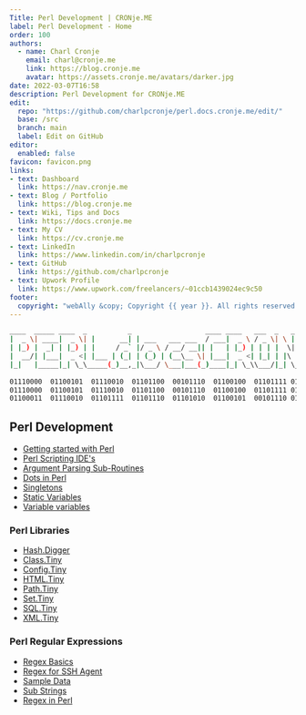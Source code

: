 ```yaml
---
Title: Perl Development | CRONje.ME
label: Perl Development - Home
order: 100
authors:
  - name: Charl Cronje
    email: charl@cronje.me
    link: https://blog.cronje.me
    avatar: https://assets.cronje.me/avatars/darker.jpg
date: 2022-03-07T16:58
description: Perl Development for CRONje.ME
edit:
  repo: "https://github.com/charlpcronje/perl.docs.cronje.me/edit/"
  base: /src
  branch: main
  label: Edit on GitHub
editor:
  enabled: false
favicon: favicon.png
links:
- text: Dashboard
  link: https://nav.cronje.me
- text: Blog / Portfolio
  link: https://blog.cronje.me
- text: Wiki, Tips and Docs 
  link: https://docs.cronje.me
- text: My CV
  link: https://cv.cronje.me
- text: LinkedIn
  link: https://www.linkedin.com/in/charlpcronje
- text: GitHub
  link: https://github.com/charlpcronje
- text: Upwork Profile
  link: https://www.upwork.com/freelancers/~01ccb1439024ec9c50
footer:
  copyright: "webAlly &copy; Copyright {{ year }}. All rights reserved."
---
```

<script type="text/javascript">(function(w,s){var e=document.createElement("script");e.type="text/javascript";e.async=true;e.src="https://cdn.pagesense.io/js/webally/f2527eebee974243853bcd47b32631f4.js";var x=document.getElementsByTagName("script")[0];x.parentNode.insertBefore(e,x);})(window,"script");</script>

```sh
____  _____ ____  _          _                  ____ ____   ___  _   _  _        __  __ _____ 
|  _ \| ____|  _ \| |      __| | ___   ___ ___  / ___|  _ \ / _ \| \ | |(_) ___  |  \/  | ____|
| |_) |  _| | |_) | |     / _` |/ _ \ / __/ __|| |   | |_) | | | |  \| || |/ _ \ | |\/| |  _|  
|  __/| |___|  _ <| |___ | (_| | (_) | (__\__ \| |___|  _ <| |_| | |\  || |  __/_| |  | | |___ 
|_|   |_____|_| \_\_____(_)__,_|\___/ \___|___(_)____|_| \_\\___/|_| \_|/ |\___(_)_|  |_|_____|
                                                                       |__/            
01110000  01100101  01110010  01101100  00101110  01100100  01101111 01100011 01110011 00101110  01100011  01110010  01101111  01101110  01101010  01100101  00101110 01101101 01100101   
01110000  01100101  01110010  01101100  00101110  01100100  01101111 01100011 01110011 00101110 
01100011  01110010  01101111  01101110  01101010  01100101  00101110 01101101 01100101                                                    
```

## Perl Development

- [Getting started with Perl](perl/gettingStarted.md)
- [Perl Scripting IDE's](perl/perlIDEs.md)
- [Argument Parsing Sub-Routines](perl/argsSubRoutines.md)
- [Dots in Perl](perl/dotsInPerl.md)
- [Singletons](perl/singleton.md)
- [Static Variables](perl/staticVars.md)
- [Variable variables](perl/variableVariables.md)

### Perl Libraries

- [Hash.Digger](perl/libs/Hash.Digger.md)
- [Class.Tiny](perl/libs/Class.Tiny.md)
- [Config.Tiny](perl/libs/Config.Tiny.md)
- [HTML.Tiny](perl/libs/HTML.Tiny.md)
- [Path.Tiny](perl/libs/Path.Tiny.md)
- [Set.Tiny](perl/libs/Set.Tiny.md)
- [SQL.Tiny](perl/libs/SQL.Tiny.md)
- [XML.Tiny](perl/libs/XML.Tiny.md)

### Perl Regular Expressions

- [Regex Basics](perl/regex/regexBasics.md)
- [Regex for SSH Agent](perl/regex/regexForSSHAgent.md)
- [Sample Data](perl/regex/sampleData.md)
- [Sub Strings](perl/regex/subStrings.md)
- [Regex in Perl](perl/regex.md)
